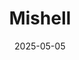 ---
layout: default
title: Mishell
date: 2025-05-05
image: /assets/images/image1-min.jpg
alt: A shell with stick on eyes
camera: Canon EOS R5
lens: RF24-70mm F2.8 L IS USM
aperture: ƒ/5.6
shutter: 1/200s
iso: ISO 400
---